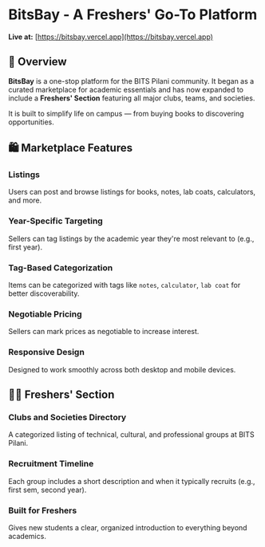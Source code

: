 # BitsBay - A Freshers' Go-To Platform

**Live at:** [https://bitsbay.vercel.app](https://bitsbay.vercel.app)

## 🧭 Overview

**BitsBay** is a one-stop platform for the BITS Pilani community. It began as a curated marketplace for academic essentials and has now expanded to include a **Freshers' Section** featuring all major clubs, teams, and societies.

It is built to simplify life on campus — from buying books to discovering opportunities.

## 🛍️ Marketplace Features

### **Listings**
Users can post and browse listings for books, notes, lab coats, calculators, and more.

### **Year-Specific Targeting**
Sellers can tag listings by the academic year they're most relevant to (e.g., first year).

### **Tag-Based Categorization**
Items can be categorized with tags like `notes`, `calculator`, `lab coat` for better discoverability.

### **Negotiable Pricing**
Sellers can mark prices as negotiable to increase interest.

### **Responsive Design**
Designed to work smoothly across both desktop and mobile devices.

## 🧑‍🎓 Freshers' Section

### **Clubs and Societies Directory**
A categorized listing of technical, cultural, and professional groups at BITS Pilani.

### **Recruitment Timeline**
Each group includes a short description and when it typically recruits (e.g., first sem, second year).

### **Built for Freshers**
Gives new students a clear, organized introduction to everything beyond academics.
